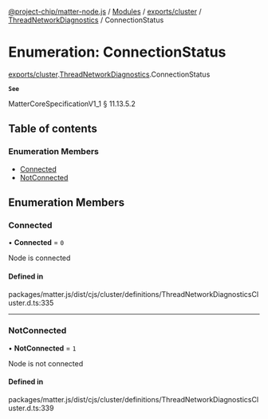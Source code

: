 [@project-chip/matter-node.js](../README.md) / [Modules](../modules.md) / [exports/cluster](../modules/exports_cluster.md) / [ThreadNetworkDiagnostics](../modules/exports_cluster.ThreadNetworkDiagnostics.md) / ConnectionStatus

# Enumeration: ConnectionStatus

[exports/cluster](../modules/exports_cluster.md).[ThreadNetworkDiagnostics](../modules/exports_cluster.ThreadNetworkDiagnostics.md).ConnectionStatus

**`See`**

MatterCoreSpecificationV1_1 § 11.13.5.2

## Table of contents

### Enumeration Members

- [Connected](exports_cluster.ThreadNetworkDiagnostics.ConnectionStatus.md#connected)
- [NotConnected](exports_cluster.ThreadNetworkDiagnostics.ConnectionStatus.md#notconnected)

## Enumeration Members

### Connected

• **Connected** = ``0``

Node is connected

#### Defined in

packages/matter.js/dist/cjs/cluster/definitions/ThreadNetworkDiagnosticsCluster.d.ts:335

___

### NotConnected

• **NotConnected** = ``1``

Node is not connected

#### Defined in

packages/matter.js/dist/cjs/cluster/definitions/ThreadNetworkDiagnosticsCluster.d.ts:339
